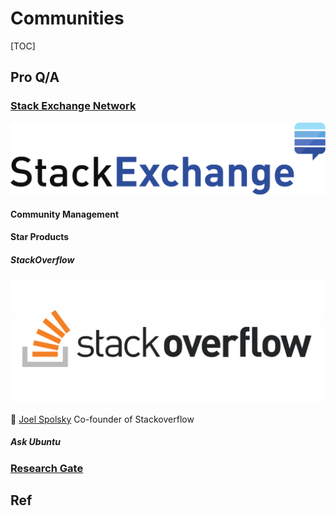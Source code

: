 # Communities

[TOC]


## Pro Q/A
### [Stack Exchange Network](https://en.wikipedia.org/wiki/Stack_Exchange)
![](../../../../../Assets/Pics/Pasted%20image%2020230313093439.png)


#### Community Management


#### Star Products
##### StackOverflow
![](../../../../../Assets/Pics/Pasted%20image%2020230313093619.png)


👨 [Joel Spolsky](https://www.joelonsoftware.com) Co-founder of Stackoverflow


##### Ask Ubuntu


### [Research Gate](https://www.researchgate.net)



## Ref
[Stack Overflow 成功之道]: https://linux.cn/article-6750-1.html
[从StackOverflow来的值得回味的编程观点]: https://developer.aliyun.com/article/586037
[从StackOverflow来的值得回味的编程观点]: https://developer.aliyun.com/article/586037

